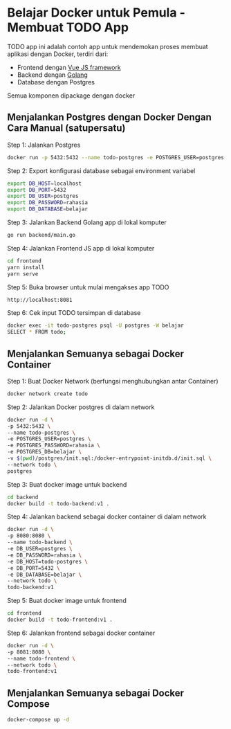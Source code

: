 # Belajar Docker untuk Pemula - Membuat TODO App

TODO app ini adalah contoh app untuk mendemokan proses membuat aplikasi dengan Docker, terdiri dari:
- Frontend dengan [Vue JS framework](https://docs.vuejs.id/v2/guide/)
- Backend dengan [Golang](https://dasarpemrogramangolang.novalagung.com/)
- Database dengan Postgres

Semua komponen dipackage dengan docker

## Menjalankan Postgres dengan Docker Dengan Cara Manual (satupersatu)


Step 1: Jalankan Postgres
```bash
docker run -p 5432:5432 --name todo-postgres -e POSTGRES_USER=postgres -e POSTGRES_PASSWORD=rahasia -e POSTGRES_DB=belajar -v $(pwd)/postgres/init.sql:/docker-entrypoint-initdb.d/init.sql -d postgres
```

Step 2: Export konfigurasi database sebagai environment variabel
```bash
export DB_HOST=localhost
export DB_PORT=5432
export DB_USER=postgres
export DB_PASSWORD=rahasia
export DB_DATABASE=belajar
```

Step 3: Jalankan Backend Golang app di lokal komputer
```bash
go run backend/main.go
```

Step 4: Jalankan Frontend JS app di lokal komputer
```bash
cd frontend
yarn install
yarn serve
```

Step 5: Buka browser untuk mulai mengakses app TODO
```bash
http://localhost:8081
```

Step 6: Cek input TODO tersimpan di database
```bash
docker exec -it todo-postgres psql -U postgres -W belajar
SELECT * FROM todo;
```

## Menjalankan Semuanya sebagai Docker Container


Step 1: Buat Docker Network (berfungsi menghubungkan antar Container)
```bash
docker network create todo
```

Step 2: Jalankan Docker postgres di dalam network
```bash
docker run -d \
-p 5432:5432 \
--name todo-postgres \
-e POSTGRES_USER=postgres \
-e POSTGRES_PASSWORD=rahasia \
-e POSTGRES_DB=belajar \
-v $(pwd)/postgres/init.sql:/docker-entrypoint-initdb.d/init.sql \
--network todo \
postgres
```

Step 3: Buat docker image untuk backend
```bash
cd backend
docker build -t todo-backend:v1 .
```

Step 4: Jalankan backend sebagai docker container di dalam network
```bash
docker run -d \
-p 8080:8080 \
--name todo-backend \
-e DB_USER=postgres \
-e DB_PASSWORD=rahasia \
-e DB_HOST=todo-postgres \
-e DB_PORT=5432 \
-e DB_DATABASE=belajar \
--network todo \
todo-backend:v1
```

Step 5: Buat docker image untuk frontend
```bash
cd frontend
docker build -t todo-frontend:v1 .
```

Step 6: Jalankan frontend sebagai docker container
```bash
docker run -d \
-p 8081:8080 \
--name todo-frontend \
--network todo \
todo-frontend:v1
```

## Menjalankan Semuanya sebagai Docker Compose
```bash
docker-compose up -d
```